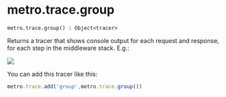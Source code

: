 # metro.trace.group

```
metro.trace.group() : Object<tracer>
```

Returns a tracer that shows console output for each request and response, for each step in the middleware stack. E.g.:

![](../img/metro.trace.group.png)

You can add this tracer like this:

```javascript
metro.trace.add('group',metro.trace.group())
```